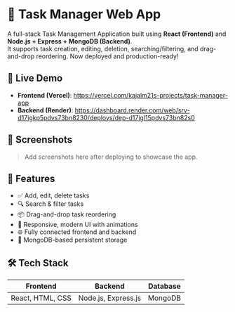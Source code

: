# 📝 Task Manager Web App

A full-stack Task Management Application built using **React (Frontend)** and **Node.js + Express + MongoDB (Backend)**.  
It supports task creation, editing, deletion, searching/filtering, and drag-and-drop reordering. Now deployed and production-ready!

## 🔗 Live Demo

- **Frontend (Vercel)**: https://vercel.com/kajalm21s-projects/task-manager-app
- **Backend (Render)**: https://dashboard.render.com/web/srv-d17jgkp5pdvs73bn8230/deploys/dep-d17jgl15pdvs73bn82s0

## 📸 Screenshots

> Add screenshots here after deploying to showcase the app.

## 🚀 Features

- ✅ Add, edit, delete tasks
- 🔍 Search & filter tasks
- 📦 Drag-and-drop task reordering
- 🌈 Responsive, modern UI with animations
- 🌐 Fully connected frontend and backend
- 🌱 MongoDB-based persistent storage

## 🛠️ Tech Stack

| Frontend             | Backend                | Database |
|----------------------|------------------------|----------|
| React, HTML, CSS     | Node.js, Express.js    | MongoDB  |


